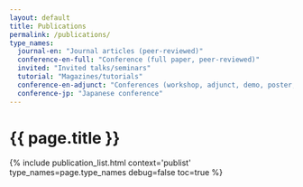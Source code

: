 ```yaml
---
layout: default
title: Publications
permalink: /publications/
type_names:
  journal-en: "Journal articles (peer-reviewed)"
  conference-en-full: "Conference (full paper, peer-reviewed)"
  invited: "Invited talks/seminars"
  tutorial: "Magazines/tutorials"
  conference-en-adjunct: "Conferences (workshop, adjunct, demo, poster, etc.)"
  conference-jp: "Japanese conference"
---
```


<h1>{{ page.title }}</h1>
{% include publication_list.html 
   context='publist'
   type_names=page.type_names
   debug=false
   toc=true %}